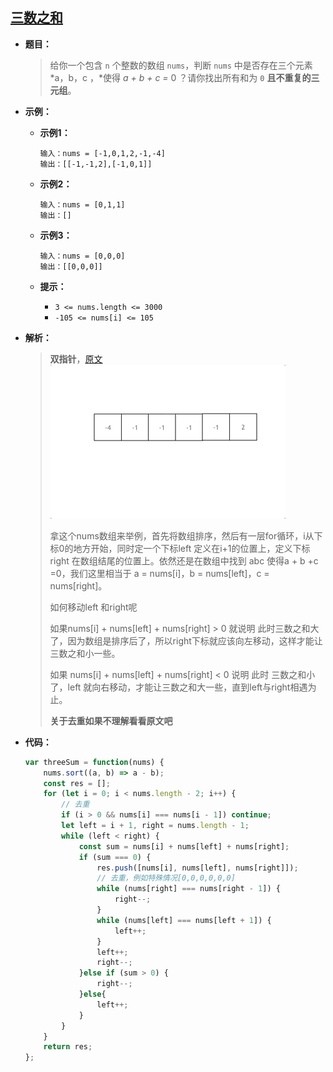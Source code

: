 ## [三数之和](https://leetcode.cn/problems/3sum/)

* **题目：**

  >给你一个包含 `n` 个整数的数组 `nums`，判断 `nums` 中是否存在三个元素 *a，b，c ，*使得 *a + b + c =* 0 ？请你找出所有和为 `0` **且不重复的三元组**。

* **示例：**

  * **示例1：**

    ```
    输入：nums = [-1,0,1,2,-1,-4]
    输出：[[-1,-1,2],[-1,0,1]]
    ```

  * **示例2：**

    ```
    输入：nums = [0,1,1]
    输出：[]
    ```

  * **示例3：**

    ```
    输入：nums = [0,0,0]
    输出：[[0,0,0]]
    ```

  * **提示：**

    * `3 <= nums.length <= 3000`
    * `-105 <= nums[i] <= 105`

* **解析：**

  >**双指针**，[原文](https://programmercarl.com/0015.%E4%B8%89%E6%95%B0%E4%B9%8B%E5%92%8C.html#%E5%8F%8C%E6%8C%87%E9%92%88)<br>![img](05.!三数之和.assets/15.三数之和.gif)
  >
  >拿这个nums数组来举例，首先将数组排序，然后有一层for循环，i从下标0的地方开始，同时定一个下标left 定义在i+1的位置上，定义下标right 在数组结尾的位置上。依然还是在数组中找到 abc 使得a + b +c =0，我们这里相当于 a = nums[i]，b = nums[left]，c = nums[right]。
  >
  >如何移动left 和right呢
  >
  > 如果nums[i] + nums[left] + nums[right] > 0 就说明 此时三数之和大了，因为数组是排序后了，所以right下标就应该向左移动，这样才能让三数之和小一些。
  >
  >如果 nums[i] + nums[left] + nums[right] < 0 说明 此时 三数之和小了，left 就向右移动，才能让三数之和大一些，直到left与right相遇为止。
  >
  >**关于去重如果不理解看看原文吧**

* **代码：**

  ```js
  var threeSum = function(nums) {
      nums.sort((a, b) => a - b);
      const res = [];
      for (let i = 0; i < nums.length - 2; i++) {
          // 去重
          if (i > 0 && nums[i] === nums[i - 1]) continue;
          let left = i + 1, right = nums.length - 1;
          while (left < right) {
              const sum = nums[i] + nums[left] + nums[right];
              if (sum === 0) {
                  res.push([nums[i], nums[left], nums[right]]);
                  // 去重，例如特殊情况[0,0,0,0,0,0]
                  while (nums[right] === nums[right - 1]) {
                      right--;
                  }
                  while (nums[left] === nums[left + 1]) {
                      left++;
                  }
                  left++;
                  right--;
              }else if (sum > 0) {
                  right--;
              }else{
                  left++;
              }                        
          }   
      }
      return res;
  };
  ```